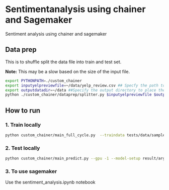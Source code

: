 # Sentimentanalysis using chainer and Sagemaker
Sentiment analysis using chainer and sagemaker

## Data prep
This is to shuffle split the data file into train and test set.

**Note:** This may be a slow based on the size of the input file.

```bash
export PYTHONPATH=./custom_chainer
export inputyelpreviewfile=~/data/yelp_review.csv ## Specfy the path to the yelp review file
export outputdatadir=~/data ##Specify the output directory to place the 2 output files
python ./custom_chainer/dataprep/splitter.py $inputyelpreviewfile $outputdatadir shuffle --first-file-name yelp_review_train.shuffled.csv --second-file-name yelp_review_test.shuffled.csv
```
## How to run
### 1. Train locally
```bash
python custom_chainer/main_full_cycle.py  --traindata tests/data/sample_train.csv   -g -1  --epoch 100 --out result
```

### 2. Test locally
```bash
python custom_chainer/main_predict.py --gpu -1 --model-setup result/args.json --testset  tests/data/test.csv
```

### 3. To use sagemaker
Use the sentiment_analysis.ipynb notebook
